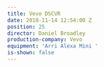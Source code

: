 ```yaml
---
title: Vevo DSCVR
date: 2018-11-14 12:54:00 Z
position: 25
director: Daniel Broadley
production-company: Vevo
equipment: 'Arri Alexa Mini '
is-shown: false
---
```


